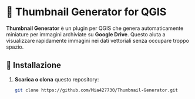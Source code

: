 # 📸 Thumbnail Generator for QGIS

**Thumbnail Generator** è un plugin per QGIS che genera automaticamente miniature per immagini archiviate su **Google Drive**. Questo aiuta a visualizzare rapidamente immagini nei dati vettoriali senza occupare troppo spazio.

## 🚀 Installazione
1. **Scarica o clona** questo repository:
   ```sh
   git clone https://github.com/Mia427730/Thumbnail-Generator.git

